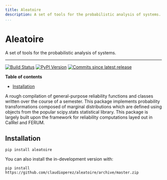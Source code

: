 ```yaml
---
title: Aleatoire
description: A set of tools for the probabilistic analysis of systems.
...
```


<h1>Aleatoire</h1>

A set of tools for the probabilistic analysis of systems.

--------------------

[![Build Status][travis-image]][travis-link]
[![PyPI Version][pypi-v-image]][pypi-v-link]
[![Commits since latest release][gh-image]][gh-link]

**Table of contents**

- [Installation](#installation)

A rough compilation of general-purpose reliability functions and classes written over the course of a semester. This package implements probability transformations composed of marginal distributions which are defined using objects from the popular scipy.stats statistical library. This package is largely built upon the framework for reliability computations layed out in CalRel and FERUM.

## Installation

    pip install aleatoire

You can also install the in-development version with:

    pip install https://github.com/claudioperez/aleatoire/archive/master.zip



[pypi-v-image]: https://img.shields.io/pypi/v/aleatoire.svg
[pypi-v-link]: https://pypi.org/project/aleatoire/

[travis-image]: https://api.travis-ci.org/claudioperez/aleatoire.svg?branch=master
[travis-link]: https://travis-ci.org/claudioperez/aleatoire

[gh-link]: https://github.com/claudioperez/aleatoire/compare/v0.0.0...master
[gh-image]: https://img.shields.io/github/commits-since/claudioperez/aleatoire/v0.0.0.svg
